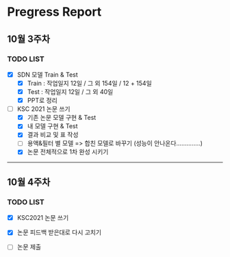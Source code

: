 # Pregress Report

## 10월 3주차

### TODO LIST

- [x] SDN 모델 Train & Test
  - [x] Train : 작업일지 12일 /  그 외 154일 / 12 + 154일
  - [x] Test : 작업일지 12일 / 그 외 40일
  - [x] PPT로 정리

- [ ] KSC 2021 논문 쓰기
  - [x] 기존 논문 모델 구현 & Test
  - [x] 내 모델 구현 & Test
  - [x] 결과 비교 및 표 작성
  - [ ] 용액&필터 별 모델 => 합친 모델로 바꾸기 (성능이 안나온다..............)
  - [x] 논문 전체적으로 1차 완성 시키기

---

## 10월 4주차

### TODO LIST

- [x]  KSC2021 논문 쓰기

  - [x] 논문 피드백 받은대로 다시 고치기
  - [ ] 논문 제출

  